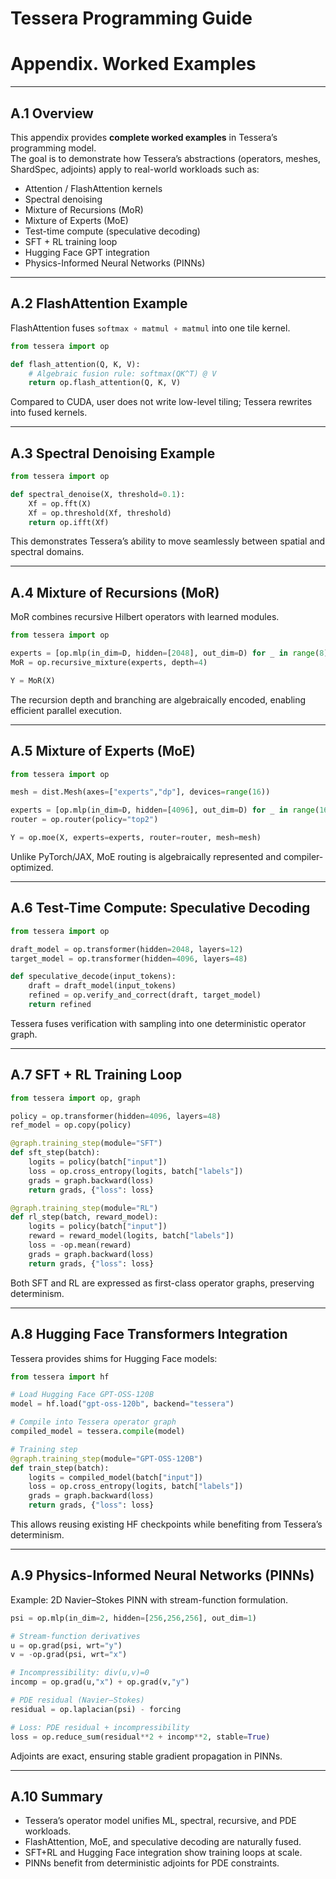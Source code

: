 # Tessera Programming Guide
# Appendix. Worked Examples

---

## A.1 Overview

This appendix provides **complete worked examples** in Tessera’s programming model.  
The goal is to demonstrate how Tessera’s abstractions (operators, meshes, ShardSpec, adjoints) apply to real-world workloads such as:  

- Attention / FlashAttention kernels  
- Spectral denoising  
- Mixture of Recursions (MoR)  
- Mixture of Experts (MoE)  
- Test-time compute (speculative decoding)  
- SFT + RL training loop  
- Hugging Face GPT integration  
- Physics-Informed Neural Networks (PINNs)  

---

## A.2 FlashAttention Example

FlashAttention fuses `softmax ∘ matmul ∘ matmul` into one tile kernel.  

```python
from tessera import op

def flash_attention(Q, K, V):
    # Algebraic fusion rule: softmax(QK^T) @ V
    return op.flash_attention(Q, K, V)
```

Compared to CUDA, user does not write low-level tiling; Tessera rewrites into fused kernels.  

---

## A.3 Spectral Denoising Example

```python
from tessera import op

def spectral_denoise(X, threshold=0.1):
    Xf = op.fft(X)
    Xf = op.threshold(Xf, threshold)
    return op.ifft(Xf)
```

This demonstrates Tessera’s ability to move seamlessly between spatial and spectral domains.  

---

## A.4 Mixture of Recursions (MoR)

MoR combines recursive Hilbert operators with learned modules.  

```python
from tessera import op

experts = [op.mlp(in_dim=D, hidden=[2048], out_dim=D) for _ in range(8)]
MoR = op.recursive_mixture(experts, depth=4)

Y = MoR(X)
```

The recursion depth and branching are algebraically encoded, enabling efficient parallel execution.  

---

## A.5 Mixture of Experts (MoE)

```python
from tessera import op

mesh = dist.Mesh(axes=["experts","dp"], devices=range(16))

experts = [op.mlp(in_dim=D, hidden=[4096], out_dim=D) for _ in range(16)]
router = op.router(policy="top2")

Y = op.moe(X, experts=experts, router=router, mesh=mesh)
```

Unlike PyTorch/JAX, MoE routing is algebraically represented and compiler-optimized.  

---

## A.6 Test-Time Compute: Speculative Decoding

```python
from tessera import op

draft_model = op.transformer(hidden=2048, layers=12)
target_model = op.transformer(hidden=4096, layers=48)

def speculative_decode(input_tokens):
    draft = draft_model(input_tokens)
    refined = op.verify_and_correct(draft, target_model)
    return refined
```

Tessera fuses verification with sampling into one deterministic operator graph.  

---

## A.7 SFT + RL Training Loop

```python
from tessera import op, graph

policy = op.transformer(hidden=4096, layers=48)
ref_model = op.copy(policy)

@graph.training_step(module="SFT")
def sft_step(batch):
    logits = policy(batch["input"])
    loss = op.cross_entropy(logits, batch["labels"])
    grads = graph.backward(loss)
    return grads, {"loss": loss}

@graph.training_step(module="RL")
def rl_step(batch, reward_model):
    logits = policy(batch["input"])
    reward = reward_model(logits, batch["labels"])
    loss = -op.mean(reward)
    grads = graph.backward(loss)
    return grads, {"loss": loss}
```

Both SFT and RL are expressed as first-class operator graphs, preserving determinism.  

---

## A.8 Hugging Face Transformers Integration

Tessera provides shims for Hugging Face models:  

```python
from tessera import hf

# Load Hugging Face GPT-OSS-120B
model = hf.load("gpt-oss-120b", backend="tessera")

# Compile into Tessera operator graph
compiled_model = tessera.compile(model)

# Training step
@graph.training_step(module="GPT-OSS-120B")
def train_step(batch):
    logits = compiled_model(batch["input"])
    loss = op.cross_entropy(logits, batch["labels"])
    grads = graph.backward(loss)
    return grads, {"loss": loss}
```

This allows reusing existing HF checkpoints while benefiting from Tessera’s determinism.  

---

## A.9 Physics-Informed Neural Networks (PINNs)

Example: 2D Navier–Stokes PINN with stream-function formulation.  

```python
psi = op.mlp(in_dim=2, hidden=[256,256,256], out_dim=1)

# Stream-function derivatives
u = op.grad(psi, wrt="y")
v = -op.grad(psi, wrt="x")

# Incompressibility: div(u,v)=0
incomp = op.grad(u,"x") + op.grad(v,"y")

# PDE residual (Navier–Stokes)
residual = op.laplacian(psi) - forcing

# Loss: PDE residual + incompressibility
loss = op.reduce_sum(residual**2 + incomp**2, stable=True)
```

Adjoints are exact, ensuring stable gradient propagation in PINNs.  

---

## A.10 Summary

- Tessera’s operator model unifies ML, spectral, recursive, and PDE workloads.  
- FlashAttention, MoE, and speculative decoding are naturally fused.  
- SFT+RL and Hugging Face integration show training loops at scale.  
- PINNs benefit from deterministic adjoints for PDE constraints.  

